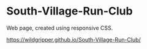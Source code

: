 # South-Village-Run-Club
Web page, created using responsive CSS.

https://wildgripper.github.io/South-Village-Run-Club/

